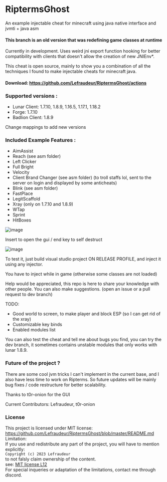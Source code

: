 # RiptermsGhost
An example injectable cheat for minecraft using java native interface and jvmti + java asm
#### This branch is an old version that was redefining game classes at runtime

Currently in development.
Uses weird jni export function hooking for better compatibility with clients that doesn't allow the creation of new JNIEnv*.

This cheat is open source, mainly to show you a combination of all the techniques I found to make injectable cheats for minecraft java.

#### Download: https://github.com/Lefraudeur/RiptermsGhost/actions

### Supported versions :
- Lunar Client: 1.7.10, 1.8.9, 1.16.5, 1.17.1, 1.18.2
- Forge: 1.7.10
- Badlion Client: 1.8.9

Change mappings to add new versions

### Included Example Features :
- AimAssist
- Reach (see asm folder)
- Left Clicker
- Full Bright
- Velocity
- Client Brand Changer (see asm folder) (to troll staffs lol, sent to the server on login and displayed by some anticheats)
- Blink (see asm folder)
- FastPlace
- LegitScaffold
- Xray (only on 1.7.10 and 1.8.9)
- WTap
- Sprint
- HitBoxes

![image](https://github.com/Lefraudeur/RiptermsGhost/assets/91006387/39690baa-859a-4ea2-a9b0-dfbc8cbfe472)


Insert to open the gui / end key to self destruct

![image](https://github.com/Lefraudeur/RiptermsGhost/assets/91006387/8857b5f1-743e-4417-ab55-922252aaf0a0)

To test it, just build visual studio project ON RELEASE PROFILE, and inject it using any injector.

You have to inject while in game (otherwise some classes are not loaded)


Help would be appreciated, this repo is here to share your knowledge with other people. You can also make suggestions. (open an issue or a pull request to dev branch)

TODO: 
- Good world to screen, to make player and block ESP (so I can get rid of the xray)
- Customizable key binds
- Enabled modules list

You can also test the cheat and tell me about bugs you find, you can try the dev branch, it sometimes contains unstable modules that only works with lunar 1.8.9.

### Future of the project ?
There are some cool jvm tricks I can't implement in the current base, and I also have less time to work on Ripterms.
So future updates will be mainly bug fixes / code restructure for better scalability.

Thanks to t0r-onion for the GUI

Current Contributors:
Lefraudeur,
t0r-onion

### License
This project is licensed under MIT license: 
<br/>https://github.com/Lefraudeur/RiptermsGhost/blob/master/README.md
<br/>Limitation:
<br/>If you use and redistribute any part of the project, you will have to mention explicitly:
<br/>`Copyright (c) 2023 Lefraudeur`
<br/>to not falsly claim ownership of the content.
<br/>see: [MIT license L12](https://github.com/Lefraudeur/RiptermsGhost/blob/master/LICENSE#L12)
<br/>For special inqueries or adaptation of the limitations, contact me through discord.
